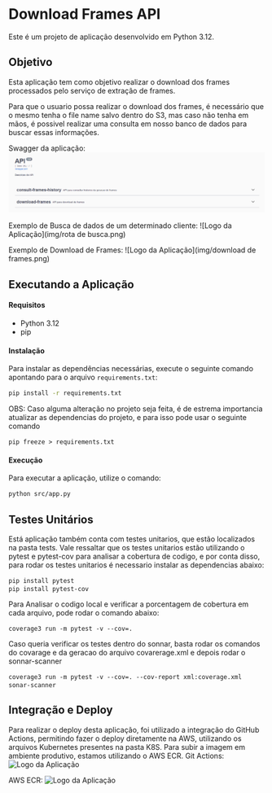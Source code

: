 # Download Frames API

Este é um projeto de aplicação desenvolvido em Python 3.12. 

## Objetivo

Esta aplicação tem como objetivo realizar o download dos frames processados pelo serviço de extração de frames.

Para que o usuario possa realizar o download dos frames, é necessário que o mesmo tenha o file name salvo dentro do S3, mas caso não tenha em mãos, é possivel realizar uma consulta em nosso banco de dados para buscar essas informações.

Swagger da aplicação:
![Logo da Aplicação](img/swagger.png)

Exemplo de Busca de dados de um determinado cliente:
![Logo da Aplicação](img/rota de busca.png)

Exemplo de Download de Frames:
![Logo da Aplicação](img/download de frames.png)

##  Executando a Aplicação
#### Requisitos

- Python 3.12
- pip

#### Instalação
Para instalar as dependências necessárias, execute o seguinte comando apontando para o arquivo `requirements.txt`:

```bash
pip install -r requirements.txt
````    
OBS: Caso alguma alteração no projeto seja feita, é de estrema importancia atualizar as dependencias do projeto, e para isso pode usar o seguinte comando
````
pip freeze > requirements.txt
````

####  Execução
Para executar a aplicação, utilize o comando:
```bash
python src/app.py
````
##  Testes Unitários
Está aplicação também conta com testes unitarios, que estão localizados na pasta tests. Vale ressaltar que os testes unitarios estão utilizando o pytest e pytest-cov para analisar a cobertura de codigo, e por conta disso, para rodar os testes unitarios é necessario instalar as dependencias abaixo:
````    
pip install pytest
pip install pytest-cov
````

Para Analisar o codigo local e verificar a porcentagem de cobertura em cada arquivo, pode rodar o comando abaixo:
````
coverage3 run -m pytest -v --cov=. 
````

Caso queria verificar os testes dentro do sonnar, basta rodar os comandos do covarage e da geracao do arquivo covarerage.xml e depois rodar o sonnar-scanner
````
coverage3 run -m pytest -v --cov=. --cov-report xml:coverage.xml
sonar-scanner
````

##  Integração e Deploy
Para realizar o deploy desta aplicação, foi utilizado  a integração do GitHub Actions, permitindo fazer o deploy diretamente na AWS, utilizando os arquivos Kubernetes presentes na pasta K8S. Para subir a imagem em ambiente produtivo, estamos utilizando o AWS ECR.
Git Actions:
![Logo da Aplicação](images/git_action.png)

AWS ECR:
![Logo da Aplicação](images/ecr.png)

